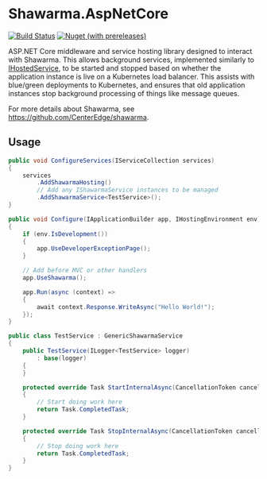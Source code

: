 # Shawarma.AspNetCore

[![Build Status](https://travis-ci.org/CenterEdge/Shawarma.AspNetCore.svg?branch=master)](https://travis-ci.org/CenterEdge/Shawarma.AspNetCore)
[![Nuget (with prereleases)](https://img.shields.io/nuget/vpre/Shawarma.AspNetCore.svg)](https://www.nuget.org/packages/Shawarma.AspNetCore)

ASP.NET Core middleware and service hosting library designed to interact with Shawarma. This allows
background services, implemented similarly to [IHostedService](https://docs.microsoft.com/en-us/aspnet/core/fundamentals/host/hosted-services?view=aspnetcore-2.2&tabs=visual-studio),
to be started and stopped based on whether the application instance is live on a Kubernetes
load balancer. This assists with blue/green deployments to Kubernetes, and ensures that
old application instances stop background processing of things like message queues.

For more details about Shawarma, see <https://github.com/CenterEdge/shawarma>.

## Usage

```cs
public void ConfigureServices(IServiceCollection services)
{
    services
        .AddShawarmaHosting()
        // Add any IShawarmaService instances to be managed
        .AddShawarmaService<TestService>();
}

public void Configure(IApplicationBuilder app, IHostingEnvironment env)
{
    if (env.IsDevelopment())
    {
        app.UseDeveloperExceptionPage();
    }

    // Add before MVC or other handlers
    app.UseShawarma();

    app.Run(async (context) =>
    {
        await context.Response.WriteAsync("Hello World!");
    });
}
```

```cs
public class TestService : GenericShawarmaService
{
    public TestService(ILogger<TestService> logger)
        : base(logger)
    {
    }

    protected override Task StartInternalAsync(CancellationToken cancellationToken)
    {
        // Start doing work here
        return Task.CompletedTask;
    }

    protected override Task StopInternalAsync(CancellationToken cancellationToken)
    {
        // Stop doing work here
        return Task.CompletedTask;
    }
}
```
